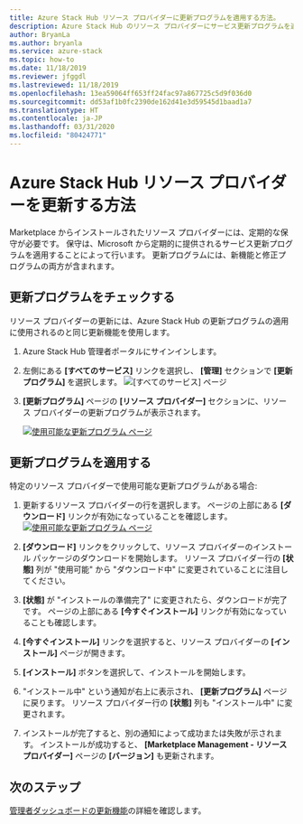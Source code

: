 ```yaml
---
title: Azure Stack Hub リソース プロバイダーに更新プログラムを適用する方法。
description: Azure Stack Hub のリソース プロバイダーにサービス更新プログラムを適用する方法について説明します。
author: BryanLa
ms.author: bryanla
ms.service: azure-stack
ms.topic: how-to
ms.date: 11/18/2019
ms.reviewer: jfggdl
ms.lastreviewed: 11/18/2019
ms.openlocfilehash: 13ea59064ff653ff24fac97a867725c5d9f036d0
ms.sourcegitcommit: dd53af1b0fc2390de162d41e3d59545d1baad1a7
ms.translationtype: HT
ms.contentlocale: ja-JP
ms.lasthandoff: 03/31/2020
ms.locfileid: "80424771"
---
```

# <a name="how-to-update-an-azure-stack-hub-resource-provider"></a>Azure Stack Hub リソース プロバイダーを更新する方法

Marketplace からインストールされたリソース プロバイダーには、定期的な保守が必要です。 保守は、Microsoft から定期的に提供されるサービス更新プログラムを適用することによって行います。 更新プログラムには、新機能と修正プログラムの両方が含まれます。  

## <a name="check-for-updates"></a>更新プログラムをチェックする

リソース プロバイダーの更新には、Azure Stack Hub の更新プログラムの適用に使用されるのと同じ更新機能を使用します。

1. Azure Stack Hub 管理者ポータルにサインインします。
2. 左側にある **[すべてのサービス]** リンクを選択し、 **[管理]** セクションで **[更新プログラム]** を選択します。
   ![[すべてのサービス] ページ](media/resource-provider-apply-updates/1-all-services.png)

3. **[更新プログラム]** ページの **[リソース プロバイダー]** セクションに、リソース プロバイダーの更新プログラムが表示されます。

   [![使用可能な更新プログラム ページ](media/resource-provider-apply-updates/3-update-available.png)](media/resource-provider-apply-updates/3-update-available.png#lightbox)

## <a name="apply-an-update"></a>更新プログラムを適用する

特定のリソース プロバイダーで使用可能な更新プログラムがある場合:

1. 更新するリソース プロバイダーの行を選択します。 ページの上部にある **[ダウンロード]** リンクが有効になっていることを確認します。
   [![使用可能な更新プログラム ページ](media/resource-provider-apply-updates/4-download.png)](media/resource-provider-apply-updates/3-update-available.png#lightbox)

2. **[ダウンロード]** リンクをクリックして、リソース プロバイダーのインストール パッケージのダウンロードを開始します。 リソース プロバイダー行の **[状態]** 列が "使用可能" から "ダウンロード中" に変更されていることに注目してください。
3. **[状態]** が "インストールの準備完了" に変更されたら、ダウンロードが完了です。 ページの上部にある **[今すぐインストール]** リンクが有効になっていることも確認します。
4. **[今すぐインストール]** リンクを選択すると、リソース プロバイダーの **[インストール]** ページが開きます。 
5. **[インストール]** ボタンを選択して、インストールを開始します。
6. "インストール中" という通知が右上に表示され、 **[更新プログラム]** ページに戻ります。 リソース プロバイダー行の **[状態]** 列も "インストール中" に変更されます。
7. インストールが完了すると、別の通知によって成功または失敗が示されます。 インストールが成功すると、 **[Marketplace Management - リソース プロバイダー]** ページの **[バージョン]** も更新されます。

## <a name="next-steps"></a>次のステップ

[管理者ダッシュボードの更新機能](azure-stack-apply-updates.md)の詳細を確認します。
